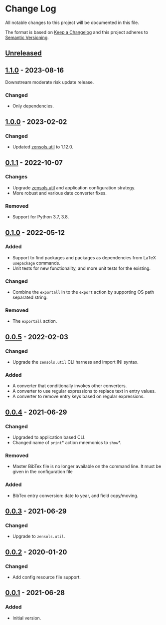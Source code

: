 # Change Log
All notable changes to this project will be documented in this file.

The format is based on [Keep a Changelog](http://keepachangelog.com/)
and this project adheres to [Semantic Versioning](http://semver.org/).


## [Unreleased]


## [1.1.0] - 2023-08-16
Downstream moderate risk update release.

### Changed
- Only dependencies.


## [1.0.0] - 2023-02-02
### Changed
- Updated [zensols.util] to 1.12.0.


## [0.1.1] - 2022-10-07
### Changes
- Upgrade [zensols.util] and application configuration strategy.
- More robust and various date converter fixes.

### Removed
- Support for Python 3.7, 3.8.


## [0.1.0] - 2022-05-12
### Added
- Support to find packages and packages as dependencies from LaTeX `usepackage`
  commands.
- Unit tests for new functionality, and more unit tests for the existing.

### Changed
- Combine the `exportall` in to the `export` action by supporting OS path
  separated string.

### Removed
- The `exportall` action.



## [0.0.5] - 2022-02-03
### Changed
- Upgrade the `zensols.util` CLI harness and import INI syntax.

### Added
- A converter that conditionally invokes other converters.
- A converter to use regular expressions to replace text in entry values.
- A converter to remove entry keys based on regular expressions.


## [0.0.4] - 2021-06-29
### Changed
- Upgraded to application based CLI.
- Changed name of `print`* action mnemonics to `show`*.

### Removed
- Master BibTex file is no longer available on the command line.  It must be
  given in the configuration file

### Added
- BibTex entry conversion: date to year, and field copy/moving.


## [0.0.3] - 2021-06-29
### Changed
- Upgrade to `zensols.util`.


## [0.0.2] - 2020-01-20
### Changed
- Add config resource file support.


## [0.0.1] - 2021-06-28
### Added
- Initial version.


<!-- links -->
[Unreleased]: https://github.com/plandes/bibstract/compare/v1.1.0...HEAD
[1.1.0]: https://github.com/plandes/bibstract/compare/v1.0.0...v1.1.0
[1.0.0]: https://github.com/plandes/bibstract/compare/v0.1.1...v1.0.0
[0.1.1]: https://github.com/plandes/bibstract/compare/v0.1.0...v0.1.1
[0.1.0]: https://github.com/plandes/bibstract/compare/v0.0.5...v0.1.0
[0.0.5]: https://github.com/plandes/bibstract/compare/v0.0.4...v0.0.5
[0.0.4]: https://github.com/plandes/bibstract/compare/v0.0.3...v0.0.4
[0.0.3]: https://github.com/plandes/bibstract/compare/v0.0.2...v0.0.3
[0.0.2]: https://github.com/plandes/bibstract/compare/v0.0.1...v0.0.2
[0.0.1]: https://github.com/plandes/bibstract/compare/v0.0.0...v0.0.1

[zensols.util]: https://github.com/plandes/util
